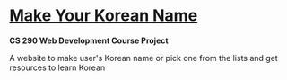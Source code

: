 # <a href="https://positive235.github.io/make-kr-name/index.html" target="_blank">Make Your Korean Name</a>

**CS 290 Web Development Course Project**

A website to make user's Korean name or pick one from the lists and get resources to learn Korean

